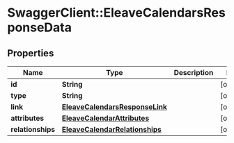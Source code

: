 # SwaggerClient::EleaveCalendarsResponseData

## Properties
Name | Type | Description | Notes
------------ | ------------- | ------------- | -------------
**id** | **String** |  | [optional] 
**type** | **String** |  | [optional] 
**link** | [**EleaveCalendarsResponseLink**](EleaveCalendarsResponseLink.md) |  | [optional] 
**attributes** | [**EleaveCalendarAttributes**](EleaveCalendarAttributes.md) |  | [optional] 
**relationships** | [**EleaveCalendarRelationships**](EleaveCalendarRelationships.md) |  | [optional] 


